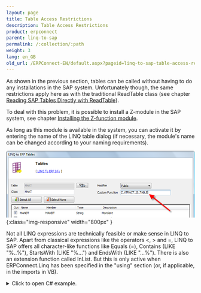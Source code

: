 ```yaml
---
layout: page
title: Table Access Restrictions
description: Table Access Restrictions
product: erpconnect
parent: linq-to-sap
permalink: /:collection/:path
weight: 3
lang: en_GB
old_url: /ERPConnect-EN/default.aspx?pageid=linq-to-sap-table-access-restrictions
---
```


As shown in the previous section, tables can be called without having to do any installations in the SAP system. Unfortunately though, the same restrictions apply here as with the traditional ReadTable class (see chapter [Reading SAP Tables Directly with ReadTable](../special-classes/reading-sap-tables-directly-with-readtable)).

To deal with this problem, it is possible to install a Z-module in the SAP system, see chapter [Installing the Z-function module](https://help.theobald-software.com/ERPConnect-EN/default.aspx?pageid=SAPCustomizing-EN:install-report-custom-function-module).

As long as this module is available in the system, you can activate it by entering the name of the LINQ table dialog (if necessary, the module's name can be changed according to your naming requirements).

![LINQToERP-Tables-004](/img/content/LINQToERP-Tables-004.png){:class="img-responsive" width="800px" }

Not all LINQ expressions are technically feasible or make sense in LINQ to SAP. Apart from classical expressions like the operators <, > and =, LINQ to SAP offers all character-like functions like Equals (=), Contains (LIKE "%..%"), StartsWith (LIKE "%...") and EndsWith (LIKE "…%"). There is also an extension function called InList. But this is only active when ERPConnect.Linq has been specified in the "using" section (or, if applicable, in the imports in VB).

<details>
<summary>Click to open C# example.</summary>
{% highlight csharp %}
using ERPConnect.Linq; 
  
[…] 
  
var MyTexts = from t in sc.MAKTList 
         where t.MATNR.StartsWith("100") 
         && t.SPRAS.InList("D","E") 
         select t;
{% endhighlight %}
</details>
